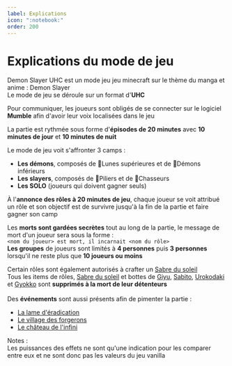 ```yaml
---
label: Explications
icon: ":notebook:"
order: 200
---
```


# Explications du mode de jeu

Demon Slayer UHC est un mode jeu jeu minecraft sur le thème du manga et anime : Demon Slayer <br>
Le mode de jeu se déroule sur un format d'**UHC**

Pour communiquer, les joueurs sont obligés de se connecter sur le logiciel **Mumble** afin d'avoir leur voix localisées dans le jeu

La partie  est rythmée sous forme d'**épisodes de 20 minutes** avec **10 minutes de jour** et **10 minutes de nuit**

Le mode de jeu voit s'affronter 3 camps :
- **Les démons**, composés de :large_orange_diamond:Lunes supérieures et de :small_orange_diamond:Démons inférieurs
- **Les slayers**, composés de :large_blue_diamond:Piliers et de :small_blue_diamond:Chasseurs
- **Les SOLO** (joueurs qui doivent gagner seuls)

À l'**annonce des rôles à 20 minutes de jeu**, chaque joueur se voit attribué un rôle et son objectif est de survivre jusqu'à la fin de la partie et faire gagner son camp

Les **morts sont gardées secrètes** tout au long de la partie, le message de mort d'un joueur sera sous la forme : <br>
```<nom du joueur> est mort, il incarnait <nom du rôle>``` <br>
**Les groupes** de joueurs sont limités à **4 personnes** puis **3 personnes** lorsqu'il ne reste plus que **10 joueurs ou moins**

Certain rôles sont également autorisés à crafter un [Sabre du soleil](./divers/sabre) <br>
Tous les items de rôles, [Sabre du soleil](./divers/sabre) et bottes de [Giyu](./roles/slayer/giyu), [Sabito](./roles/slayer/sabito), [Urokodaki](./roles/slayer/urokodaki) et [Gyokko](./roles/demon/gyokko) sont **supprimés à la mort de leur détenteurs**
<br>
<br>
Des **événements** sont aussi présents afin de pimenter la partie :
- [La lame d'éradication](./divers/eradication)
- [Le village des forgerons](./divers/village)
- [Le château de l'infini](./divers/cdi)







Notes : <br>
Les puissances des effets ne sont qu'une indication pour les comparer entre eux et ne sont donc pas les valeurs du jeu vanilla


